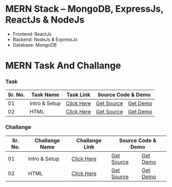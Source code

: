 # MERN Stack – MongoDB, ExpressJs, ReactJs & NodeJs
* Frontend: ReactJs
* Backend: NodeJs & ExpressJs
* Database: MongoDB

<H1>MERN Task And Challange</H1>

<table><H3>Task</H3>
<thead>
<tr>
<th>Sr. No.</th>
<th>Task Name</th>
<th>Task Link</th>
<th colspan="2">Source Code & Demo</th>
</tr>
</thead>
<tbody>
<tr>
<td>01</td>
<td>Intro & Setup</td>
<td><a href="#">Click Here</a></td>
<td><a href="#">Get Source</a></td>
<td><a href="#">Get Demo</a></td>
</tr>
<tr>
<td>02</td>
<td>HTML</td>
<td><a href="#">Click Here</a></td>
<td><a href="#">Get Source</a></td>
<td><a href="#">Get Demo</a></td>
</tr>
</tbody>

</table>


<table><H3>Challange</H3>
<thead>
<tr>
<th>Sr. No.</th>
<th>Challange Name</th>
<th>Challange Link</th>
<th colspan="2">Source Code & Demo</th>
</tr>
</thead>
<tbody>
<tr>
<td>01</td>
<td>Intro & Setup</td>
<td><a href="#">Click Here</a></td>
<td><a href="#">Get Source</a></td>
<td><a href="#">Get Demo</a></td>
</tr>
<tr>
<td>02</td>
<td>HTML</td>
<td><a href="#">Click Here</a></td>
<td><a href="#">Get Source</a></td>
<td><a href="#">Get Demo</a></td>
</tr>
</tbody>

</table>
